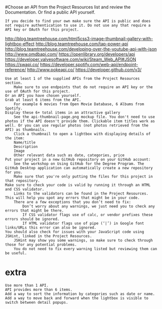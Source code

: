 
#Choose an API from the Project Resources list and review the Documentation.
Or find a public API yourself.

    If you decide to find your own make sure the API is public and does not require authentication to use it. Do not use any that require a API key or OAuth for this project.

http://blog.teamtreehouse.com/html5css3-image-thumbnail-gallery-with-lightbox-effect
http://blog.teamtreehouse.com/tap-power-api
http://blog.teamtreehouse.com/developing-over-the-youtube-api-with-json
http://www.omdbapi.com/
https://openlibrary.org/developers/api
https://developer.valvesoftware.com/wiki/Steam_Web_API#JSON
https://swapi.co/
https://developer.spotify.com/web-api/endpoint-reference/
http://www.pokeapi.co/
https://developer.github.com/v3/


    Use at least 1 of the supplied APIs from the Project Resources section.
        Make sure to use endpoints that do not require an API key or the use of OAuth for this project.
    Or an API you have chosen yourself.
    Grab at least 6 items from the API.
        For example 6 movies from Open Movie Database, 6 Albums from Spotify.
    Display these 6+ total items in an attractive gallery
        See the api-thumbnail-page.png mockup file. You don't need to use photos if the API doesn't provide them. Clickable item titles work as well. Or you can use regular photos (not photos retrieved from the API) as thumbnails.
        Click a thumbnail to open a lightbox with displaying details of the item:
        Name/title
        Description
        Image
        Other relevant data such as date, categories, price
    Put your project in a new GitHub repository on your GitHub account:
        See the workshop on Using GitHub for the Degree Program. The GitHub Desktop application can automatically create a new repository for you.
        Make sure that you're only putting the files for this project in that repository.
    Make sure to check your code is valid by running it through an HTML and CSS validator.
        Links to the validators can be found in the Project Resources. This will help you spot any errors that might be in your code.
        There are a few exceptions that you don’t need to fix:
            Don’t worry about any warnings, we just need you to check any errors that might be there.
            If CSS validator flags use of calc, or vendor prefixes these errors should be ignored.
            If HTML validator flags use of pipe (‘|’) in Google font links/URLs this error can also be ignored.
    You should also check for issues with your JavaScript code using JSHint, linked in the Project Resources.
        JSHint may show you some warnings, so make sure to check through those for any potential problems.
        You do not need to fix every warning listed but reviewing them can be useful.



# extra


    Use more than 1 API.
    API provides more than 6 items.
    Add a way to sort the information by categories such as date or name.
    Add a way to move back and forward when the lightbox is visible to switch between detail popups.
